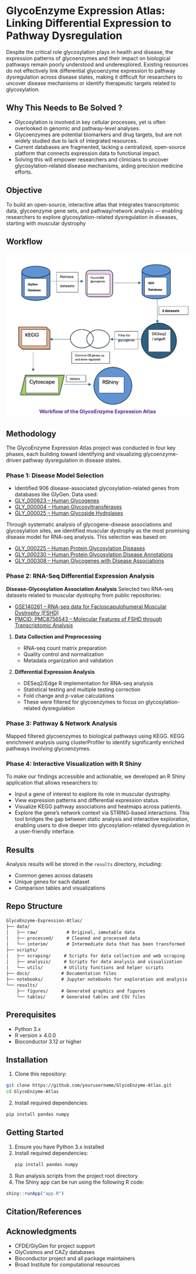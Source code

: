 # GlycoEnzyme Expression Atlas: Linking Differential Expression to Pathway Dysregulation

Despite the critical role glycosylation plays in health and disease, the expression patterns of glycoenzymes and their impact on biological pathways remain poorly understood and underexplored. Existing resources do not effectively link differential glycoenzyme expression to pathway dysregulation across disease states, making it difficult for researchers to uncover disease mechanisms or identify therapeutic targets related to glycosylation.

## Why This Needs to Be Solved ?
 - Glycosylation is involved in key cellular processes, yet is often overlooked in genomic and pathway-level analyses.
 - Glycoenzymes are potential biomarkers and drug targets, but are not widely studied due to lack of integrated resources.
 - Current databases are fragmented, lacking a centralized, open-source platform that connects expression data to functional impact.
 - Solving this will empower researchers and clinicians to uncover glycosylation-related disease mechanisms, aiding precision medicine efforts.

## Objective
To build an open-source, interactive atlas that integrates transcriptomic data, glycoenzyme gene sets, and pathway/network analysis — enabling researchers to explore glycosylation-related dysregulation in diseases, starting with muscular dystrophy

## Workflow
![GlycoEnzyme Expression Atlas Workflow](images/workflow.png)

## Methodology

The GlycoEnzyme Expression Atlas project was conducted in four key phases, each building toward identifying and visualizing glycoenzyme-driven pathway dysregulation in disease states.

### Phase 1: Disease Model Selection
- Identified 906 disease-associated glycosylation-related genes from databases like GlyGen. Data used:
- [GLY_000623 – Human Glycogenes](https://data.glygen.org/GLY_000623)
- [GLY_000004 – Human Glycosyltransferases](https://data.glygen.org/GLY_000004)
- [GLY_000025 – Human Glycoside Hydrolases](https://data.glygen.org/GLY_000025)

Through systematic analysis of glycogene-disease associations and glycosylation sites, we identified muscular dystrophy as the most promising disease model for RNA-seq analysis. This selection was based on:
- [GLY_000225 – Human Protein Glycosylation Diseases](https://data.glygen.org/GLY_000225)
- [GLY_000230 – Human Protein Glycosylation Disease Annotations](https://data.glygen.org/GLY_000230)
- [GLY_000308 – Human Glycogenes with Disease Associations](https://data.glygen.org/GLY_000308)

### Phase 2: RNA-Seq Differential Expression Analysis
**Disease-Glycosylation Association Analysis**
Selected two RNA-seq datasets related to muscular dystrophy from public repositories:
- [GSE140261 – RNA-seq data for Facioscapulohumeral Muscular Dystrophy (FSHD)](https://www.ncbi.nlm.nih.gov/geo/query/acc.cgi?acc=GSE140261)
- [PMCID: PMC8756543 – Molecular Features of FSHD through Transcriptomic Analysis](https://pmc.ncbi.nlm.nih.gov/articles/PMC8756543/)

1. **Data Collection and Preprocessing**
   - RNA-seq count matrix preparation
   - Quality control and normalization
   - Metadata organization and validation

2. **Differential Expression Analysis**
   - DESeq2/Edge R implementation for RNA-seq analysis
   - Statistical testing and multiple testing correction
   - Fold change and p-value calculations
   - These were filtered for glycoenzymes to focus on glycosylation-related dysregulation

### Phase 3: Pathway & Network Analysis
Mapped filtered glycoenzymes to biological pathways using KEGG.
KEGG enrichment analysis using clusterProfiler to identify significantly enriched pathways involving glycoenzymes.

### Phase 4: Interactive Visualization with R Shiny
To make our findings accessible and actionable, we developed an R Shiny application that allows researchers to:
- Input a gene of interest to explore its role in muscular dystrophy.
- View expression patterns and differential expression status.
- Visualize KEGG pathway associations and heatmaps across patients.
- Explore the gene’s network context via STRING-based interactions.
This tool bridges the gap between static analysis and interactive exploration, enabling users to dive deeper into glycosylation-related dysregulation in a user-friendly interface.

## Results

Analysis results will be stored in the `results` directory, including:
- Common genes across datasets
- Unique genes for each dataset
- Comparison tables and visualizations


## Repo Structure
```
GlycoEnzyme-Expression-Atlas/
├── data/
│   ├── raw/           # Original, immutable data
│   ├── processed/     # Cleaned and processed data
│   └── interim/       # Intermediate data that has been transformed
├── scripts/
│   ├── scraping/     # Scripts for data collection and web scraping
│   ├── analysis/     # Scripts for data analysis and visualization
│   └── utils/        # Utility functions and helper scripts
├── docs/            # Documentation files
├── notebooks/       # Jupyter notebooks for exploration and analysis
└── results/
    ├── figures/     # Generated graphics and figures
    └── tables/      # Generated tables and CSV files
```

## Prerequisites

- Python 3.x
- R version ≥ 4.0.0
- Bioconductor 3.12 or higher

## Installation

1. Clone this repository:
```bash
git clone https://github.com/yourusername/GlycoEnzyme-Atlas.git
cd GlycoEnzyme-Atlas
```

2. Install required dependencies:
```bash
pip install pandas numpy
```

## Getting Started

1. Ensure you have Python 3.x installed
2. Install required dependencies:
   ```bash
   pip install pandas numpy
   ```
3. Run analysis scripts from the project root directory
4. The Shiny app can be run using the following R code:
```R
shiny::runApp("app.R")
```
 
## Citation/References
## Acknowledgments
- CFDE/GlyGen for project support
- GlyCosmos and CAZy databases
- Bioconductor project and all package maintainers
- Broad Institute for computational resources
  
